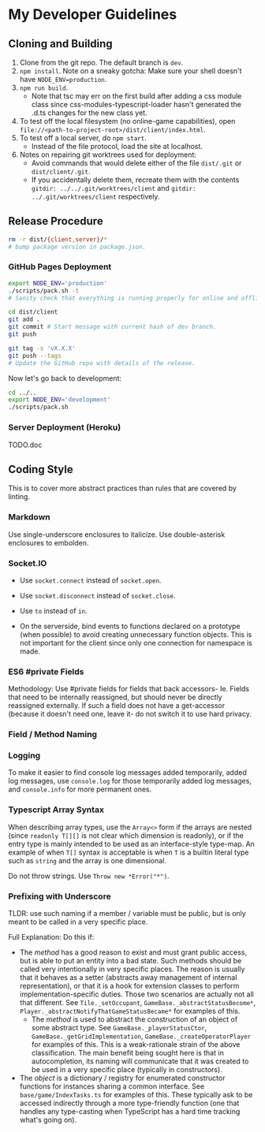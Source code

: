
# My Developer Guidelines

## Cloning and Building

1. Clone from the git repo. The default branch is `dev`.
1. `npm install`. Note on a sneaky gotcha: Make sure your shell doesn't have `NODE_ENV=production`.
1. `npm run build`.
    - Note that tsc may err on the first build after adding a css module class since css-modules-typescript-loader hasn't generated the .d.ts changes for the new class yet.
1. To test off the local filesystem (no online-game capabilities), open `file://<path-to-project-root>/dist/client/index.html`.
1. To test off a local server, do `npm start`.
    - Instead of the file protocol, load the site at localhost.
1. Notes on repairing git worktrees used for deployment:
    - Avoid commands that would delete either of the file `dist/.git` or `dist/client/.git`.
    - If you accidentally delete them, recreate them with the contents `gitdir: ../../.git/worktrees/client` and `gitdir: ../.git/worktrees/client` respectively.

## Release Procedure

```sh
rm -r dist/{client,server}/*
# bump package version in package.json.
```

### GitHub Pages Deployment

```sh
export NODE_ENV='production'
./scripts/pack.sh -t
# Sanity check that everything is running properly for online and offline implementations.

cd dist/client
git add .
git commit # Start message with current hash of dev branch.
git push

git tag -s 'vX.X.X'
git push --tags
# Update the GitHub repo with details of the release.
```

Now let's go back to development:

```sh
cd ../..
export NODE_ENV='development'
./scripts/pack.sh
```

### Server Deployment (Heroku)

TODO.doc

## Coding Style

This is to cover more abstract practices than rules that are covered by linting.

### Markdown

Use single-underscore enclosures to italicize. Use double-asterisk enclosures to embolden.

### Socket.IO

- Use `socket.connect` instead of `socket.open`.
- Use `socket.disconnect` instead of `socket.close`.
- Use `to` instead of `in`.

- On the serverside, bind events to functions declared on a prototype (when possible) to avoid creating unnecessary function objects. This is not important for the client since only one connection for namespace is made.

### ES6 #private Fields

Methodology: Use #private fields for fields that back accessors- Ie. Fields that need to be internally reassigned, but should never be directly reassigned externally. If such a field does not have a get-accessor (because it doesn't need one, leave it- do not switch it to use hard privacy.

### Field / Method Naming

### Logging

To make it easier to find console log messages added temporarily, added log messages, use `console.log` for those temporarily added log messages, and `console.info` for more permanent ones.

### Typescript Array Syntax

When describing array types, use the `Array<>` form if the arrays are nested (since `readonly T[][]` is not clear which dimension is readonly), or if the entry type is mainly intended to be used as an interface-style type-map. An example of when `T[]` syntax is acceptable is when `T` is a builtin literal type such as `string` and the array is one dimensional.

Do not throw strings. Use `Throw new *Error("*")`.

### Prefixing with Underscore

TLDR: use such naming if a member / variable must be public, but is only meant to be called in a very specific place.

Full Explanation: Do this if:

- The _method_ has a good reason to exist and must grant public access, but is able to put an entity into a bad state. Such methods should be called very intentionally in very specific places. The reason is usually that it behaves as a setter (abstracts away management of internal representation), or that it is a hook for extension classes to perform implementation-specific duties. Those two scenarios are actually not all that different. See `Tile._setOccupant`, `GameBase._abstractStatusBecome*`, `Player._abstractNotifyThatGameStatusBecame*` for examples of this.
  - The _method_ is used to abstract the construction of an object of some abstract type. See `GameBase._playerStatusCtor`, `GameBase._getGridImplementation`, `GameBase._createOperatorPlayer` for examples of this. This is a weak-rationale strain of the above classification. The main benefit being sought here is that in autocompletion, its naming will communicate that it was created to be used in a very specific place (typically in constructors).
- The _object_ is a dictionary / registry for enumerated constructor functions for instances sharing a common interface. See `base/game/IndexTasks.ts` for examples of this. These typically ask to be accessed indirectly through a more type-friendly function (one that handles any type-casting when TypeScript has a hard time tracking what's going on).
